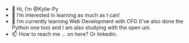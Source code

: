 - 👋 Hi, I’m @Kylie-Py
- 👀 I’m interested in learning as much as I can!
- 🌱 I’m currently learning Web Development with CFG (I've also done the Python one too) and I am also studying with the open uni.
- 📫 How to reach me ... on here? Or linkedin.

<!---
Kylie-Py/Kylie-Py is a ✨ special ✨ repository because its `README.md` (this file) appears on your GitHub profile.
You can click the Preview link to take a look at your changes.
--->

